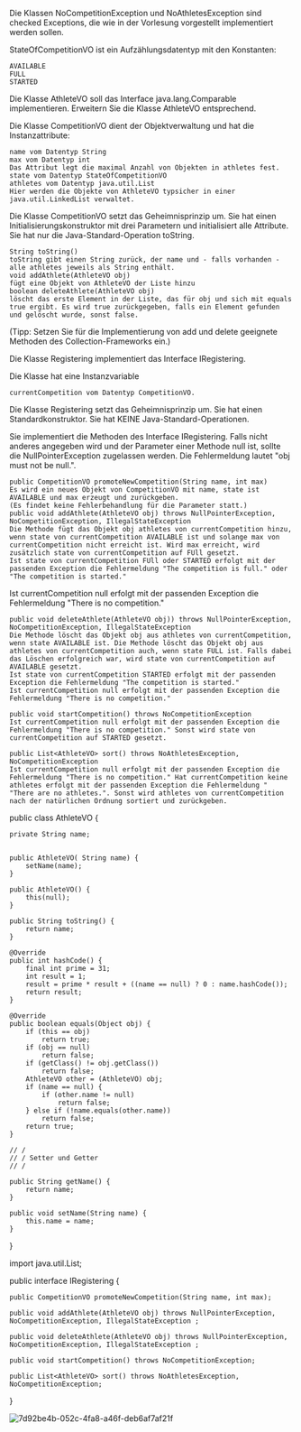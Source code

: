 Die Klassen NoCompetitionException und NoAthletesException sind checked Exceptions, die wie in der Vorlesung vorgestellt implementiert werden sollen.

StateOfCompetitionVO ist ein Aufzählungsdatentyp mit den Konstanten:  

    AVAILABLE
    FULL
    STARTED

Die Klasse AthleteVO soll das Interface java.lang.Comparable implementieren. Erweitern Sie die Klasse AthleteVO entsprechend.

Die Klasse CompetitionVO dient der Objektverwaltung und hat die Instanzattribute:

    name vom Datentyp String
    max vom Datentyp int
    Das Attribut legt die maximal Anzahl von Objekten in athletes fest.
    state vom Datentyp StateOfCompetitionVO
    athletes vom Datentyp java.util.List
    Hier werden die Objekte von AthleteVO typsicher in einer java.util.LinkedList verwaltet.

Die Klasse CompetitionVO setzt das Geheimnisprinzip um. Sie hat einen Initialisierungskonstruktor mit drei Parametern und initialisiert alle Attribute. Sie hat nur die Java-Standard-Operation toString.

    String toString()
    toString gibt einen String zurück, der name und - falls vorhanden - alle athletes jeweils als String enthält.
    void addAthlete(AthleteVO obj)
    fügt eine Objekt von AthleteVO der Liste hinzu
    boolean deleteAthlete(AthleteVO obj)
    löscht das erste Element in der Liste, das für obj und sich mit equals true ergibt. Es wird true zurückgegeben, falls ein Element gefunden und gelöscht wurde, sonst false.

(Tipp: Setzen Sie für die Implementierung von add und delete geeignete Methoden des Collection-Frameworks ein.)

Die Klasse Registering implementiert das Interface IRegistering.

Die Klasse hat eine Instanzvariable

    currentCompetition vom Datentyp CompetitionVO.

Die Klasse Registering setzt das Geheimnisprinzip um. Sie hat einen Standardkonstruktor. Sie hat KEINE Java-Standard-Operationen.

Sie implementiert die Methoden des Interface IRegistering. Falls nicht anderes angegeben wird und der Parameter einer Methode null ist, sollte die NullPointerException zugelassen werden. Die Fehlermeldung lautet "obj must not be null.".

    public CompetitionVO promoteNewCompetition(String name, int max)
    Es wird ein neues Objekt von CompetitionVO mit name, state ist AVAILABLE und max erzeugt und zurückgeben.
    (Es findet keine Fehlerbehandlung für die Parameter statt.)
    public void addAthlete(AthleteVO obj) throws NullPointerException, NoCompetitionException, IllegalStateException
    Die Methode fügt das Objekt obj athletes von currentCompetition hinzu, wenn state von currentCompetition AVAILABLE ist und solange max von currentCompetition nicht erreicht ist. Wird max erreicht, wird zusätzlich state von currentCompetition auf FUll gesetzt.
    Ist state von currentCompetition FUll oder STARTED erfolgt mit der passenden Exception die Fehlermeldung "The competition is full." oder "The competition is started."

Ist currentCompetition null erfolgt mit der passenden Exception die Fehlermeldung "There is no competition."

    public void deleteAthlete(AthleteVO obj)) throws NullPointerException, NoCompetitionException, IllegalStateException
    Die Methode löscht das Objekt obj aus athletes von currentCompetition, wenn state AVAILABLE ist. Die Methode löscht das Objekt obj aus athletes von currentCompetition auch, wenn state FULL ist. Falls dabei das Löschen erfolgreich war, wird state von currentCompetition auf AVAILABLE gesetzt.
    Ist state von currentCompetition STARTED erfolgt mit der passenden Exception die Fehlermeldung "The competition is started."
    Ist currentCompetition null erfolgt mit der passenden Exception die Fehlermeldung "There is no competition."

    public void startCompetition() throws NoCompetitionException
    Ist currentCompetition null erfolgt mit der passenden Exception die Fehlermeldung "There is no competition." Sonst wird state von currentCompetition auf STARTED gesetzt.

    public List<AthleteVO> sort() throws NoAthletesException, NoCompetitionException
    Ist currentCompetition null erfolgt mit der passenden Exception die Fehlermeldung "There is no competition." Hat currentCompetition keine athletes erfolgt mit der passenden Exception die Fehlermeldung " "There are no athletes.". Sonst wird athletes von currentCompetition nach der natürlichen Ordnung sortiert und zurückgeben.

public  class AthleteVO {
	
	private String name;

	
	public AthleteVO( String name) {
		setName(name);
	}
	
	public AthleteVO() {
		this(null);
	}
	
	public String toString() {
		return name;
	}

	@Override
	public int hashCode() {
		final int prime = 31;
		int result = 1;
		result = prime * result + ((name == null) ? 0 : name.hashCode());
		return result;
	}

	@Override
	public boolean equals(Object obj) {
		if (this == obj)
			return true;
		if (obj == null)
			return false;
		if (getClass() != obj.getClass())
			return false;
		AthleteVO other = (AthleteVO) obj;
		if (name == null) {
			if (other.name != null)
				return false;
		} else if (!name.equals(other.name))
			return false;
		return true;
	}

	// /
	// / Setter und Getter
	// /

	public String getName() {
		return name;
	}

	public void setName(String name) {
		this.name = name;
	}

} 

import java.util.List;


public interface IRegistering {
	
	public CompetitionVO promoteNewCompetition(String name, int max);
	
	public void addAthlete(AthleteVO obj) throws NullPointerException, NoCompetitionException, IllegalStateException ;
	
	public void deleteAthlete(AthleteVO obj) throws NullPointerException, NoCompetitionException, IllegalStateException ;
	
	public void startCompetition() throws NoCompetitionException;
	
	public List<AthleteVO> sort() throws NoAthletesException, NoCompetitionException;
	

}

![7d92be4b-052c-4fa8-a46f-deb6af7af21f](https://github.com/user-attachments/assets/1fa07e19-e8e0-4a5f-bb51-2ed96aa04270)
